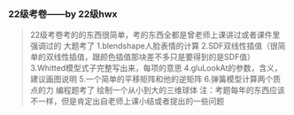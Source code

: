 ### 22级考卷——by 22级hwx
> 22级考卷考的的东西很简单，考的东西全都是曾老师上课讲过或者课件里强调过的
> 大题考了 
> 1.blendshape人脸表情的计算
> 2.SDF双线性插值（很简单的双线性插值，跟颜色插值那块差不多只是要得到的是SDF值）
> 3.Whitted模型式子完整写出来，每项的意思
> 4.gluLookAt的参数，含义，建议画图说明
> 5.一个简单的平移矩阵和他的逆矩阵
> 6.弹簧模型计算两个质点的力
> 编程题考了
> 绘制一个从小到大的三维球体
> 注：考题每年的东西应该不一样，但是肯定出自老师上课小结或者提出的一些问题